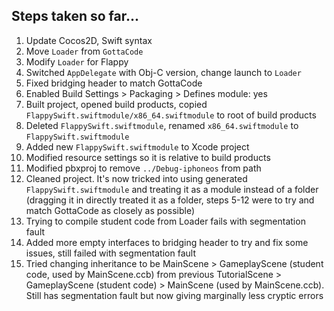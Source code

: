 ## Steps taken so far...
1. Update Cocos2D, Swift syntax
2. Move `Loader` from `GottaCode`
3. Modify `Loader` for Flappy
4. Switched `AppDelegate` with Obj-C version, change launch to `Loader`
5. Fixed bridging header to match GottaCode
6. Enabled Build Settings > Packaging > Defines module: yes
7. Built project, opened build products, copied `FlappySwift.swiftmodule/x86_64.swiftmodule` to root of build products
8. Deleted `FlappySwift.swiftmodule`, renamed `x86_64.swiftmodule` to `FlappySwift.swiftmodule`
9. Added new `FlappySwift.swiftmodule` to Xcode project
10. Modified resource settings so it is relative to build products
11. Modified pbxproj to remove `../Debug-iphoneos` from path
12. Cleaned project. It's now tricked into using generated `FlappySwift.swiftmodule` and treating it as a module instead of a folder (dragging it in directly treated it as a folder, steps 5-12 were to try and match GottaCode as closely as possible)
13. Trying to compile student code from Loader fails with segmentation fault
14. Added more empty interfaces to bridging header to try and fix some issues, still failed with segmentation fault
15. Tried changing inheritance to be MainScene > GameplayScene (student code, used by MainScene.ccb) from previous TutorialScene > GameplayScene (student code) > MainScene (used by MainScene.ccb). Still has segmentation fault but now giving marginally less cryptic errors